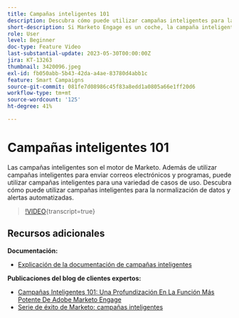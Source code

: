 ```yaml
---
title: Campañas inteligentes 101
description: Descubra cómo puede utilizar campañas inteligentes para la normalización de datos y alertas automatizadas.
short-description: Si Marketo Engage es un coche, la campaña inteligente es su motor. Las campañas inteligentes pueden hacer más de lo que imagina y es fácil empezar a usarlas.
role: User
level: Beginner
doc-type: Feature Video
last-substantial-update: 2023-05-30T00:00:00Z
jira: KT-13263
thumbnail: 3420096.jpeg
exl-id: fb050abb-5b43-42da-a4ae-83780d4abb1c
feature: Smart Campaigns
source-git-commit: 081fe7d08986c45f83a8edd1a0805a66e1ff20d6
workflow-type: tm+mt
source-wordcount: '125'
ht-degree: 41%

---
```


# Campañas inteligentes 101

Las campañas inteligentes son el motor de Marketo. Además de utilizar campañas inteligentes para enviar correos electrónicos y programas, puede utilizar campañas inteligentes para una variedad de casos de uso. Descubra cómo puede utilizar campañas inteligentes para la normalización de datos y alertas automatizadas.

>[!VIDEO](https://video.tv.adobe.com/v/3424489/?quality=12&learn=on&captions=spa){transcript=true}


## Recursos adicionales

**Documentación:**

* [Explicación de la documentación de campañas inteligentes](https://experienceleague.adobe.com/docs/marketo/using/product-docs/core-marketo-concepts/smart-campaigns/understanding-smart-campaigns.html?lang=es)

**Publicaciones del blog de clientes expertos:**

* [Campañas Inteligentes 101: Una Profundización En La Función Más Potente De Adobe Marketo Engage](https://nation.marketo.com/t5/product-blogs/smart-campaigns-101-a-deep-dive-into-adobe-marketo-engage-s-most/ba-p/313385#M1838)
* [Serie de éxito de Marketo: campañas inteligentes](https://nation.marketo.com/t5/product-blogs/marketo-success-series-smart-campaigns/ba-p/306961)
